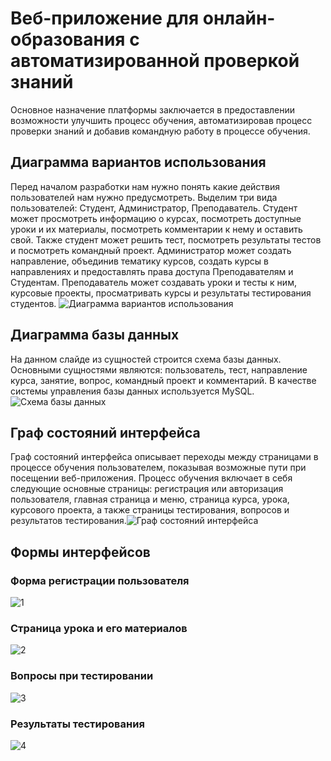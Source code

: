# Веб-приложение для онлайн-образования с автоматизированной проверкой знаний
Основное назначение платформы заключается в предоставлении возможности улучшить процесс обучения, автоматизировав процесс проверки знаний и добавив командную работу в процессе обучения.
## Диаграмма вариантов использования
Перед началом разработки нам нужно понять какие действия пользователей нам нужно предусмотреть. Выделим три вида пользователей: Студент, Администратор, Преподаватель. Студент может просмотреть информацию о курсах, посмотреть доступные уроки и их материалы, посмотреть комментарии к нему и оставить свой. Также студент может решить тест, посмотреть результаты тестов и посмотреть командный проект. Администратор может создать направление, объединив тематику курсов, создать курсы в направлениях и предоставлять права доступа Преподавателям и Студентам. Преподаватель может создавать уроки и тесты к ним, курсовые проекты, просматривать курсы и результаты тестирования студентов.
![Диаграмма вариантов использования](https://user-images.githubusercontent.com/59264860/124952273-c5f7f580-e01c-11eb-8502-8426193f5869.jpg)
## Диаграмма базы данных
На данном слайде из сущностей строится схема базы данных. Основными сущностями являются: пользователь, тест, направление курса, занятие, вопрос, командный проект и комментарий. В качестве системы управления базы данных используется MySQL.![Схема базы данных](https://user-images.githubusercontent.com/59264860/124952499-f8a1ee00-e01c-11eb-8fbc-dcb6c0ac7f90.png)
## Граф состояний интерфейса
Граф состояний интерфейса описывает переходы между страницами в процессе обучения пользователем, показывая возможные пути при посещении веб-приложения. Процесс обучения включает в себя следующие основные страницы: регистрация или авторизация пользователя, главная страница и меню, страница курса, урока, курсового проекта, а также страницы тестирования, вопросов и результатов тестирования.![Граф состояний интерфейса](https://user-images.githubusercontent.com/59264860/124952669-1b340700-e01d-11eb-91f0-ee19c92bb2c9.jpg)
## Формы интерфейсов
### Форма регистрации пользователя
![1](https://user-images.githubusercontent.com/59264860/124952853-3f8fe380-e01d-11eb-92ed-6be847a053a0.jpg)
### Страница урока и его материалов
![2](https://user-images.githubusercontent.com/59264860/124952909-4e769600-e01d-11eb-838e-f0d75590736f.jpg)
### Вопросы при тестировании
![3](https://user-images.githubusercontent.com/59264860/124952968-5e8e7580-e01d-11eb-8660-62fd4718f858.jpg)
### Результаты тестирования
![4](https://user-images.githubusercontent.com/59264860/124953032-70701880-e01d-11eb-84fa-e630aafcf80e.jpg)
